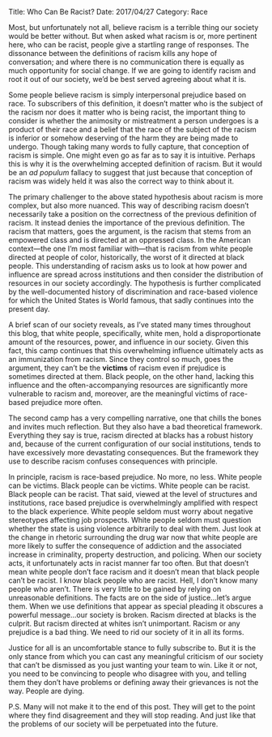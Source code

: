 Title: Who Can Be Racist?
Date: 2017/04/27
Category: Race

Most, but unfortunately not all, believe racism is a terrible thing our society would be better without. But when asked what racism is or, more pertinent here, who can be racist, people give a startling range of responses. The dissonance between the definitions of racism kills any hope of conversation; and where there is no communication there is equally as much opportunity for social change. If we are going to identify racism and root it out of our society, we’d be best served agreeing about what it is.

Some people believe racism is simply interpersonal prejudice based on race. To subscribers of this definition, it doesn’t matter who is the subject of the racism nor does it matter who is being racist, the important thing to consider is whether the animosity or mistreatment a person undergoes is a product of their race and a belief that the race of the subject of the racism is inferior or somehow deserving of the harm they are being made to undergo. Though taking many words to fully capture, that conception of racism is simple. One might even go as far as to say it is intuitive. Perhaps this is why it is the overwhelming accepted definition of racism. But it would be an *ad populum* fallacy to suggest that just because that conception of racism was widely held it was also the correct way to think about it.

The primary challenger to the above stated hypothesis about racism is more complex, but also more nuanced. This way of describing racism doesn’t necessarily take a position on the correctness of the previous definition of racism. It instead denies the importance of the previous definition. The racism that matters, goes the argument, is the racism that stems from an empowered class and is directed at an oppressed class. In the American context—the one I’m most familiar with—that is racism from white people directed at people of color, historically, the worst of it directed at black people. This understanding of racism asks us to look at how power and influence are spread across institutions and then consider the distribution of resources in our society accordingly. The hypothesis is further complicated by the well-documented history of discrimination and race-based violence for which the United States is World famous, that sadly continues into the present day.

A brief scan of our society reveals, as I’ve stated many times throughout this blog, that white people, specifically, white men, hold a disproportionate amount of the resources, power, and influence in our society. Given this fact, this camp continues that this overwhelming influence ultimately acts as an immunization from racism. Since they control so much, goes the argument, they can’t be the **victims** of racism even if prejudice is sometimes directed at them. Black people, on the other hand, lacking this influence and the often-accompanying resources are significantly more vulnerable to racism and, moreover, are the meaningful victims of race-based prejudice more often.

The second camp has a very compelling narrative, one that chills the bones and invites much reflection. But they also have a bad theoretical framework. Everything they say is true, racism directed at blacks has a robust history and, because of the current configuration of our social institutions, tends to have excessively more devastating consequences. But the framework they use to describe racism confuses consequences with principle.

In principle, racism is race-based prejudice. No more, no less. White people can be victims. Black people can be victims. White people can be racist. Black people can be racist. That said, viewed at the level of structures and institutions, race based prejudice is overwhelmingly amplified with respect to the black experience. White people seldom must worry about negative stereotypes affecting job prospects. White people seldom must question whether the state is using violence arbitrarily to deal with them. Just look at the change in rhetoric surrounding the drug war now that white people are more likely to suffer the consequence of addiction and the associated increase in criminality, property destruction, and policing. When our society acts, it unfortunately acts in racist manner far too often. But that doesn’t mean white people don’t face racism and it doesn’t mean that black people can’t be racist. I know black people who are racist. Hell, I don’t know many people who aren’t. There is very little to be gained by relying on unreasonable definitions. The facts are on the side of justice…let’s argue them. When we use definitions that appear as special pleading it obscures a powerful message…our society is broken. Racism directed at blacks is the culprit. But racism directed at whites isn’t unimportant. Racism or any prejudice is a bad thing. We need to rid our society of it in all its forms.

Justice for all is an uncomfortable stance to fully subscribe to. But it is the only stance from which you can cast any meaningful criticism of our society that can’t be dismissed as you just wanting your team to win. Like it or not, you need to be convincing to people who disagree with you, and telling them they don’t have problems or defining away their grievances is not the way. People are dying.

P.S. Many will not make it to the end of this post. They will get to the point where they find disagreement and they will stop reading. And just like that the problems of our society will be perpetuated into the future.
 

